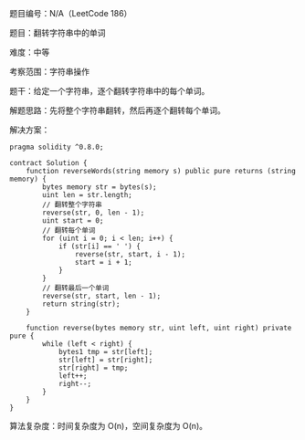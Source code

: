 题目编号：N/A（LeetCode 186）

题目：翻转字符串中的单词

难度：中等

考察范围：字符串操作

题干：给定一个字符串，逐个翻转字符串中的每个单词。

解题思路：先将整个字符串翻转，然后再逐个翻转每个单词。

解决方案：

```solidity
pragma solidity ^0.8.0;

contract Solution {
    function reverseWords(string memory s) public pure returns (string memory) {
        bytes memory str = bytes(s);
        uint len = str.length;
        // 翻转整个字符串
        reverse(str, 0, len - 1);
        uint start = 0;
        // 翻转每个单词
        for (uint i = 0; i < len; i++) {
            if (str[i] == ' ') {
                reverse(str, start, i - 1);
                start = i + 1;
            }
        }
        // 翻转最后一个单词
        reverse(str, start, len - 1);
        return string(str);
    }
    
    function reverse(bytes memory str, uint left, uint right) private pure {
        while (left < right) {
            bytes1 tmp = str[left];
            str[left] = str[right];
            str[right] = tmp;
            left++;
            right--;
        }
    }
}
```

算法复杂度：时间复杂度为 O(n)，空间复杂度为 O(n)。